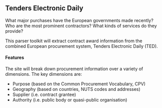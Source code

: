 ## Tenders Electronic Daily

What major purchases have the European governments made recently? Who
are the most prominent contractors? What kinds of services do they 
provide?

This parser toolkit will extract contract award information from the
combined European procurement system, Tenders Electronic Daily (TED).

#### Features

The site will break down procurement information over a variety of 
dimensions. The key dimensions are: 

* Purpose (based on the Common Procurement Vocabulary, CPV)
* Geography (based on countries, NUTS codes and addresses)
* Supplier (i.e. contract grantee)
* Authority (i.e. public body or quasi-public organisation)
